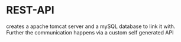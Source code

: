 # REST-API
creates a apache tomcat server and a mySQL database to link it with. Further the communication happens via a custom self generated API 

